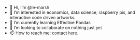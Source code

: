 - 👋 Hi, I’m @le-marsh
- 👀 I’m interested in economics, data science, raspberry pis, and interactive code driven artworks.
- 🌱 I’m currently learning Effective Pandas
- 💞️ I’m looking to collaborate on nothing just yet
- 📫 How to reach me: contact here.

<!---
le-marsh/le-marsh is a ✨ special ✨ repository because its `README.md` (this file) appears on your GitHub profile.
You can click the Preview link to take a look at your changes.
--->
